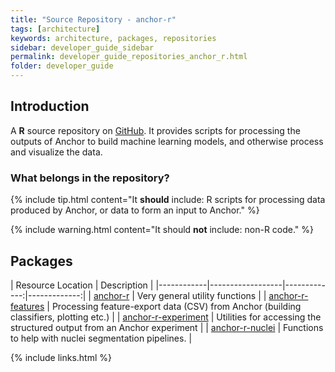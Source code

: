 ```yaml
---
title: "Source Repository - anchor-r"
tags: [architecture]
keywords: architecture, packages, repositories
sidebar: developer_guide_sidebar
permalink: developer_guide_repositories_anchor_r.html
folder: developer_guide
---
```


## Introduction

A **R** source repository on [GitHub](https://github.com/anchoranalysis/anchor-r). It provides scripts for processing the outputs of Anchor to build machine learning models, and otherwise process and visualize the data.

### What belongs in the repository?

{% include tip.html content="It **should** include: R scripts for processing data produced by Anchor, or data to form an input to Anchor." %}

{% include warning.html content="It should **not** include: non-R code." %}

## Packages

| Resource Location | Description  |
|------------|------------------|-------------:|-------------:|
| [anchor-r](https://github.com/anchoranalysis/anchor-r/tree/master/anchor-r) | Very general utility functions |
| [anchor-r-features](https://github.com/anchoranalysis/anchor-r/tree/master/anchor-r-features) | Processing feature-export data (CSV) from Anchor (building classifiers, plotting etc.) |
| [anchor-r-experiment](https://github.com/anchoranalysis/anchor-r/tree/master/anchor-r-experiment) | Utilities for accessing the structured output from an Anchor experiment |
| [anchor-r-nuclei](https://github.com/anchoranalysis/anchor-r/tree/master/anchor-r-experiment) | Functions to help with nuclei segmentation pipelines. |

{% include links.html %}
